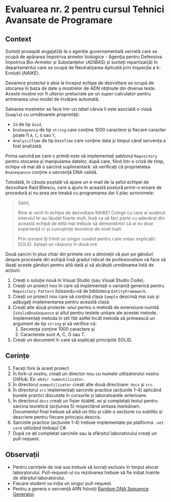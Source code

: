 # Evaluarea nr. 2 pentru cursul Tehnici Avansate de Programare #

## Context ##
Sunteți proaspăt angajat(ă) la o agenție guvernamentală secretă care se ocupă de apărarea împotriva armelor biologice - Agenția pentru Defensiva Împotriva Bio-Armelor și Substanțelor (*ADIBAS*) și sunteți repartizat(ă) în departamentul care se ocupă de Neutralizarea Aplicată prin Inspecția a k-Evoluții (*NAIKE*).

Deoarece proiectul e abia la început echipa de dezvoltare se ocupă de stocarea în baza de date a mostrelor de ADN obținute din diverse teste. Aceste mostre vor fi ulterior prelucrate pe un super-calculator pentru antrenarea unui model de învățare automată.

Salvarea mostrelor se face într-un tabel căruia îi este asociată o clasă (`Sample`) cu următoarele proprietăți:
- `Id` de tip `Guid`,
- `DnaSequence` de tip `string` care conține 1000 caractere și fiecare caracter poate fi  `A`, `C`, `G` sau `T`,
- `AnalysisTime` de tip `DateTime` care conține data și timpul când secvența a fost analizată.

Prima sarcină pe care o primiți este să implementați șablonul `Repository` pentru stocarea și manipularea datelor, după care, fiind într-o criză de timp, echipa vă mai dă o sarcină suplimentară: să verificați că proprietatea `DnaSequence` conține o secvență DNA validă.

Totodată, în căsuța poștală vă apare un e-mail de la șeful echipei de dezvoltare Raíd Bitescu, care a ajuns în această postură printr-o eroare de procedură și nu prea are treabă cu programarea dar îi plac acronimele:

> Salut,
>
> Bine ai venit în echipa de dezvoltare NAIKE! Colegii cu care ai susținut interviul te-au lăudat foarte mult, însă ca să faci parte cu adevărat din această echipă de elită mai trebuie să demonstrezi că ai nu doar experiență ci și cunoștințe teoretice de nivel înalt.
>
> Prin urmare îți trimit un singur cuvânt pentru care vreau explicații: SOLID. Aștept un răspuns în două ore.

Două sarcini în plus chiar din primele ore a dimineții vă pun pe gânduri despre procesele din echipă însă gradul ridicat de profesionalism vă face să lăsați aceste gânduri pentru altă dată și să alcătuiți următoarea listă de acțiuni:
1. Creați o soluție nouă în Visual Studio (sau Visual Studio Code).
2. Creați un proiect nou în care să implementați o variantă generică pentru `Repository Pattern` folosindu-vă de biblioteca `EntityFramework`.
3. Creați un proiect nou care să conțină clasa `Sample` descrisă mai sus și adăugați implementarea pentru această clasă.
4. Creați alte două proiecte: unul pentru o metodă de extensiune numită `IsValidDnaSequence` și altul pentru testele unitare ale acestei metode. Implementați metoda în stil `TDD` astfel încât metoda să primească un argument de tip `string` și să verifice că:
   1. Secvența conține 1000 caractere și
   2. Caracterele sunt A, C, G sau T.
5. Creați un document în care să explicați principiile SOLID.

## Cerințe ##
1. Faceți fork la acest proiect
2. În fork-ul vostru, creați un director nou cu numele utilizatorului vostru GitHub. Ex: `mkdir numeutilizator`.
3. În directorul `numeutilizator` creați alte două directoare: `docs` și `src`.
4. În directorul `src` implementați sarcinile practice (acțiunile 1-4) aplicând bunele practici discutate în cursurile și laboratoarele anterioare.
5. În directorul `docs` creați un fișier `README.md` și completați textul pentru sarcina teoretică (acțiunea 5) respectând sintaxa markdown. Documentul final trebuie să aibă un titlu și câte o secțiune cu subtitlu și descriere pentru fiecare principiu descris.
6. Sarcinile practice (acțiunile 1-4) trebuie implementate pe platforma `.net core` utilizând limbajul C#.
6. După ce ați completat sarcinile sau la sfârșitul laboratorului creați un pull-request.

## Observații ##
- Pentru cerințele de mai sus trebuie să lucrați exclusiv în timpul alocat laboratorului. Pull-request-ul cu rezolvarea trebuie să fie inițiat înainte de sfârșitul laboratorului.
- Fiecare student va iniția un singur pull-request.
- Pentru a genera o secvență ARN folosiți [Random DNA Sequence Generator](http://faculty.ucr.edu/~mmaduro/random.htm).
